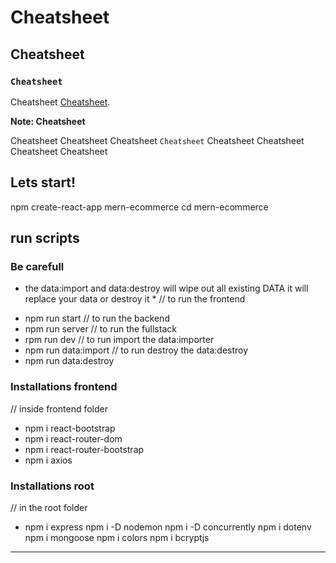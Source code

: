 # Cheatsheet

## Cheatsheet

### `Cheatsheet`

Cheatsheet [Cheatsheet](https://github.com/).

**Note: Cheatsheet**

Cheatsheet Cheatsheet Cheatsheet `Cheatsheet` Cheatsheet Cheatsheet Cheatsheet Cheatsheet

## Lets start!

npm create-react-app mern-ecommerce
cd mern-ecommerce

## run scripts

### Be carefull

- the data:import and data:destroy will wipe out all existing DATA it will replace your data or destroy it \*
  // to run the frontend

* npm run start
  // to run the backend
* npm run server
  // to run the fullstack
* rpm run dev
  // to run import the data:importer
* npm run data:import
  // to run destroy the data:destroy
* npm run data:destroy

### Installations frontend

// inside frontend folder

- npm i react-bootstrap
- npm i react-router-dom
- npm i react-router-bootstrap
- npm i axios

### Installations root

// in the root folder

- npm i express
  npm i -D nodemon
  npm i -D concurrently
  npm i dotenv
  npm i mongoose
  npm i colors
  npm i bcryptjs

---
